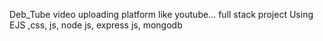 D e b _ T u b e  video uploading platform like youtube... full stack project 
Using EJS ,css, js, node js, express js, mongodb 
 
 
